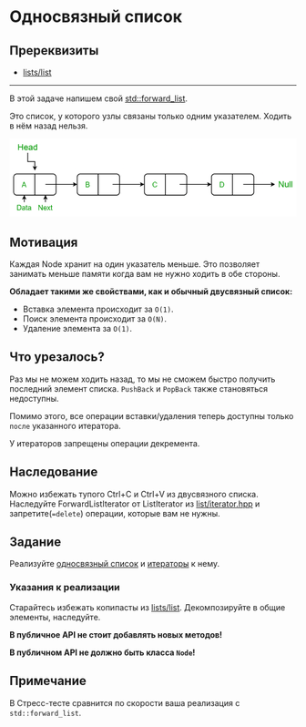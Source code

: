 # Односвязный список

## Пререквизиты

- [lists/list](/tasks/lists/list)
---

В этой задаче напишем свой [std::forward_list](https://en.cppreference.com/w/cpp/container/forward_list).

Это список, у которого узлы связаны только одним указателем. Ходить в нём назад нельзя.

![Alt text](./images/image.png)


## Мотивация

Каждая Node хранит на один указатель меньше. Это позволяет занимать меньше памяти когда вам не нужно ходить в обе стороны.

**Обладает такими же свойствами, как и обычный двусвязный список:**
- Вставка элемента происходит за `O(1)`.
- Поиск элемента происходит за `O(N)`.
- Удаление элемента за `O(1)`.

## Что урезалось?
Раз мы не можем ходить назад, то мы не сможем быстро получить последний элемент списка. `PushBack` и `PopBack` также становяться недоступны.

Помимо этого, все операции вставки/удаления теперь доступны только `после` указанного итератора.

У итераторов запрещены операции декремента.

## Наследование

Можно избежать тупого Ctrl+C и Ctrl+V из двусвязного списка. Наследуйте ForwardListIterator от ListIterator из [list/iterator.hpp](../list/iterator.hpp) и запретите(`=delete`) операции, которые вам не нужны.


## Задание

Реализуйте [односвязный список](forward_list.hpp) и [итераторы](iterator.hpp) к нему.

### Указания к реализации

Старайтесь избежать копипасты из [lists/list](../list/). Декомпозируйте в общие элементы, наследуйте.

**В публичное API не стоит добавлять новых методов!**

**В публичном API не должно быть класса `Node`!**

## Примечание

В Стресс-тесте сравнится по скорости ваша реализация с `std::forward_list`.